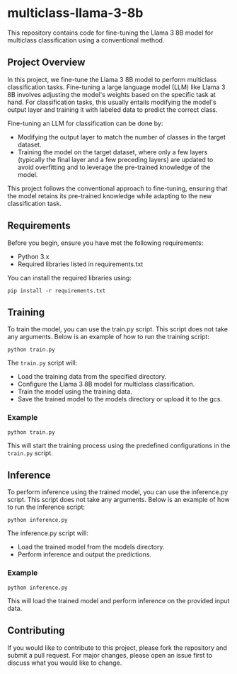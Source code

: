 # multiclass-llama-3-8b

This repository contains code for fine-tuning the Llama 3 8B model for multiclass classification using a conventional method.

## Project Overview
In this project, we fine-tune the Llama 3 8B model to perform multiclass classification tasks. Fine-tuning a large language model (LLM) like Llama 3 8B involves adjusting the model's weights based on the specific task at hand. For classification tasks, this usually entails modifying the model's output layer and training it with labeled data to predict the correct class.

Fine-tuning an LLM for classification can be done by:

- Modifying the output layer to match the number of classes in the target dataset.
- Training the model on the target dataset, where only a few layers (typically the final layer and a few preceding layers) are updated to avoid overfitting and to leverage the pre-trained knowledge of the model.

This project follows the conventional approach to fine-tuning, ensuring that the model retains its pre-trained knowledge while adapting to the new classification task.

## Requirements

Before you begin, ensure you have met the following requirements:

- Python 3.x
- Required libraries listed in requirements.txt

You can install the required libraries using:

```shell
pip install -r requirements.txt
```

## Training

To train the model, you can use the train.py script. This script does not take any arguments. Below is an example of how to run the training script:

```shell
python train.py
```

The `train.py` script will:
- Load the training data from the specified directory.
- Configure the Llama 3 8B model for multiclass classification.
- Train the model using the training data.
- Save the trained model to the models directory or upload it to the gcs.

### Example
```shell
python train.py
```

This will start the training process using the predefined configurations in the `train.py` script.

## Inference

To perform inference using the trained model, you can use the inference.py script. This script does not take any arguments. Below is an example of how to run the inference script:

```shell
python inference.py
```

The inference.py script will:
- Load the trained model from the models directory.
- Perform inference and output the predictions.

### Example
```shell
python inference.py
```

This will load the trained model and perform inference on the provided input data.

## Contributing

If you would like to contribute to this project, please fork the repository and submit a pull request. For major changes, please open an issue first to discuss what you would like to change.

